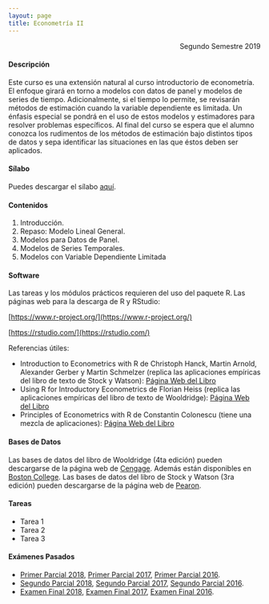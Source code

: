 ```yaml
---
layout: page
title: Econometría II
---
```


<div style="text-align: right"> Segundo Semestre 2019 </div>

#### Descripción

Este curso es una extensión natural al curso introductorio de econometría. El enfoque girará en torno a modelos con datos de panel y modelos de series de tiempo. Adicionalmente, si el tiempo lo permite, se revisarán métodos de estimación cuando la variable dependiente es limitada. Un énfasis especial se pondrá en el uso de estos modelos y estimadores para resolver problemas específicos. Al final del curso se espera que el alumno conozca los rudimentos de los métodos de estimación bajo distintos tipos de datos y sepa identificar las situaciones en las que éstos deben ser aplicados.

#### Sílabo

Puedes descargar el sílabo [aquí](https://www.dropbox.com/s/daex8u0zrticd1v/Econometria_II_2019.pdf?raw=1).

#### Contenidos

1. Introducción.
2. Repaso: Modelo Lineal General.
3. Modelos para Datos de Panel.
4. Modelos de Series Temporales.
5. Modelos con Variable Dependiente Limitada  

#### Software

Las tareas y los módulos prácticos requieren del uso del paquete R. Las páginas web para la descarga de R y RStudio:

[https://www.r-project.org/](https://www.r-project.org/)

[https://rstudio.com/](https://rstudio.com/)

Referencias útiles:

- Introduction to Econometrics with R de Christoph Hanck, Martin Arnold, Alexander Gerber y Martin Schmelzer (replica las aplicaciones empíricas del libro de texto de Stock y Watson): [Página Web del Libro](https://www.econometrics-with-r.org/)
- Using R for Introductory Econometrics de Florian Heiss (replica las aplicaciones empíricas del libro de texto de Wooldridge): [Página Web del Libro](http://www.urfie.net/)    
- Principles of Econometrics with R de Constantin Colonescu (tiene una mezcla de aplicaciones): [Página Web del Libro](https://bookdown.org/ccolonescu/RPoE4/) 


#### Bases de Datos

Las bases de datos del libro de Wooldridge (4ta edición) pueden descargarse de la página web de [Cengage](http://www.cengage.com/cgi-wadsworth/course_products_wp.pl?fid=M20b&flag=student&product_isbn_issn=9780324581621&disciplinenumber=413). Además están disponibles en [Boston College](http://fmwww.bc.edu/gstat/examples/wooldridge/wooldridge.html).
Las bases de datos del libro de Stock y Watson (3ra edición) pueden descargarse de la página web de [Pearon](https://wps.pearsoned.com/aw_stock_ie_3/178/45691/11696965.cw/index.html).

#### Tareas

- Tarea 1
- Tarea 2
- Tarea 3

#### Exámenes Pasados

- [Primer Parcial 2018](https://www.dropbox.com/s/vdyhcnz25qpk2zt/Primer%20Parcial%202018.pdf?dl=1), [Primer Parcial 2017](https://www.dropbox.com/s/y69k4zztmwowr40/Primer%20Parcial%202017.pdf?dl=1), [Primer Parcial 2016]().
- [Segundo Parcial 2018](https://www.dropbox.com/s/oezd8mmc0siq7gp/Segundo%20Parcial%202018.pdf?dl=1), [Segundo Parcial 2017](https://www.dropbox.com/s/x2hmr1nmcbuy89u/Segundo%20Parcial%202017.pdf?dl=1), [Segundo Parcial 2016](https://www.dropbox.com/s/rgt7sitzk3rnire/Segundo%20Parcial%202016.pdf?dl=1).
- [Examen Final 2018](https://www.dropbox.com/s/aek5uje2525w8eq/Examen%20Final%202018.pdf?dl=1), [Examen Final 2017](https://www.dropbox.com/s/rbnqeu3ectpo8s1/Examen%20Final%202017.pdf?dl=1), [Examen Final 2016](https://www.dropbox.com/s/t8mfre14m6ypq3k/Examen%20Final%202016.pdf?dl=1).

